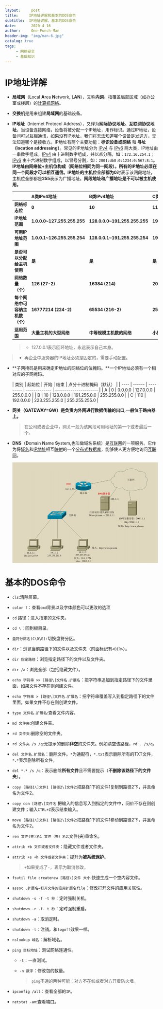 ```yaml
---
layout:     post
title:     IP地址详解和基本的DOS命令
subtitle:  IP地址详解、基本的DOS命令
date:       2020-4-16
author:     One-Punch-Man
header-img: "img/man-6.jpg"
catalog: true
tags: 
     - 网络安全
     - 基础知识
---
```


# 			IP地址详解

- **局域网**（**L**ocal **A**rea **N**etwork, **LAN**），又称**内网**。指覆盖局部区域（如办公室或楼层）的[计算机网络](https://zh.wikipedia.org/wiki/%E8%AE%A1%E7%AE%97%E6%9C%BA%E7%BD%91%E7%BB%9C)。 

- **交换机**是用来组建**局域网**的基础设备。

- **IP地址**（Internet Protocol Address），又译为**网际协议地址、互联网协议地址**。当设备连接网络，设备将被分配一个IP地址，用作标识。通过IP地址，设备间可以互相通讯，如果没有IP地址，我们将无法知道哪个设备是发送方，无法知道哪个是接收方。IP地址有两个主要功能：**标识设备或网络** 和 **寻址（location addressing）**。常见的IP地址分为 [IPv4](https://zh.wikipedia.org/wiki/IPv4) 与 [IPv6](https://zh.wikipedia.org/wiki/IPv6) 两大类，IP地址由一串数字组成。[IPv4](https://zh.wikipedia.org/wiki/IPv4) 由十进制数字组成，并以点分隔，如：`172.16.254.1` ; [IPv6](https://zh.wikipedia.org/wiki/IPv6) 由十六进制数字组成，以冒号分割，如：`2001:db8:0:1234:0:567:8:1`。**IP地址由网络位+主机位构成（网络位相同为同一网段）。所有的IP地址必须在同一个网段才可以相互通信。**IP地址的主机位全部都为**0**时表示该网段地址，主机位全部都是**255**表示为广播地址。**网段地址和广播地址是不可以被主机使用。**

  |                                  | **A类IPv4地址**             | **B类IPv4地址**               | **C类IPv4地址**               | **D类IPv4地址**                                     | **E类IPv4地址**                              |
  | -------------------------------- | --------------------------- | ----------------------------- | ----------------------------- | --------------------------------------------------- | -------------------------------------------- |
  | **网络标志位**                   | **0**                       | **10**                        | **110**                       | **1110**                                            | **11110**                                    |
  | **IP地址范围**                   | **1.0.0.0~127.255.255.255** | **128.0.0.0~191.255.255.255** | **192.0.0.0~223.255.255.255** | **224.0.0.0~239.255.255.255**                       | **240.0.0.0~247.255.255.255**                |
  | **可用IP地址范围**               | **1.0.0.1~126.255.255.254** | **128.0.0.1~191.255.255.254** | **192.0.0.1~223.255.255.254** |                                                     |                                              |
  | **是否可以分配给主机使用**       | **是**                      | **是**                        | **是**                        | **否**                                              | **否**                                       |
  | **网络数量（个）**               | **126 (27-2)**              | **16384 (214)**               | **2097152 (221)**             | **---**                                             | **---**                                      |
  | **每个网络中可容纳主机数（个）** | **16777214 (224-2)**        | **65534 (216-2)**             | **254 (28-2)**                | **---**                                             | **---**                                      |
  | **适用范围**                     | **大量主机的大型网络**      | **中等规模主机数的网络**      | **小型局域网**                | **留给Internet体系结构委员会(IAB)使用【组播地址】** | **保留，仅作为搜索、Internet的实验和开发用** |

  > - 127.0.0.1表示回环地址，永远表示自己本身。
>
  > - 再企业中服务器的IP地址必须是固定的，需要手动配置。
  
- **子网掩码是用来确定IP地址的网络位的位掩码。**一个IP地址必须有一个相对应的子网掩码。

  | 类别 | 起始位 | 开始      | 结束          | 点分十进制掩码（默认） |
| ---- | ------ | --------- | ------------- | ---------------------- |
  | A    | 0      | 0.0.0.0   | 127.0.0.0     | 255.0.0.0              |
  | B    | 10     | 128.0.0.0 | 191.255.0.0   | 255.255.0.0            |
  | C    | 110    | 192.0.0.0 | 223.255.255.0 | 255.255.255.0          |
  
- **网关（GATEWAY=GW）是负责内外网进行数据传输的出口,一般位于路由器上。**

  > 在公司或者企业中，网关一般为该网段可用地址的第一个或者最后一个。

- **DNS**（**D**omain **N**ame **S**ystem,也叫做域名系统）是[互联网](https://zh.wikipedia.org/wiki/%E4%BA%92%E8%81%94%E7%BD%91)的一项服务。它作为将[域名](https://zh.wikipedia.org/wiki/%E5%9F%9F%E5%90%8D)和[IP地址](https://zh.wikipedia.org/wiki/IP%E5%9C%B0%E5%9D%80)相互[映射](https://zh.wikipedia.org/wiki/%E6%98%A0%E5%B0%84)的一个[分布式数据库](https://zh.wikipedia.org/wiki/%E5%88%86%E5%B8%83%E5%BC%8F%E6%95%B0%E6%8D%AE%E5%BA%93)，能够使人更方便地访问[互联网](https://zh.wikipedia.org/wiki/%E4%BA%92%E8%81%94%E7%BD%91)。 

  ![网络通信](../img/day_02_01.png)

# 基本的DOS命令

- `cls`:清除屏幕。

- `color ?`：查看`cmd`背景以及字体颜色可以更改的选项

- `cd` 路径：进入指定的文件夹。

- `cd \`：回到根目录。

- `盘符分区名(C\D\E):`切换盘符分区。

- `dir`：浏览当前路径下的文件以及文件夹（前面标记有`<DIR>`）。

- `dir 指定路径`：浏览指定路径下的文件以及文件夹。

- `dir /a`：浏览全部（包括隐藏文件）。

- `echo 字符串 >> [路径\]文件名.扩展名`：把字符串追加到指定路径下的文件里面，如果文件不存在则创建文件。

- `echo 字符串 > [路径\]文件名.扩展名`：把字符串覆盖写入到指定路径下的文件里面，如果文件不存在则创建文件。

- `type 文件名.扩展名`:查看文件内容。

- `md 文件夹`:创建文件夹。

- `rd 文件夹`:删除空的文件夹。

- `rd 文件夹 /s /q`:无提示的删除**非空**的文件夹。例如清空该路径，`rd . /s/q`。

- `del 文件名.扩展名`：删除文件。`*`为通配符，`*.txt`表示删除所有的TXT文件，`*.*`表示删除所有文件。

- `del *.* /s /q`：表示删除**所有文件**且不需要提示（**不删除该路径下的文件夹**）。

- `copy [路径1\]文件1 [路径2\]文件2`:把路径1下的文件1复制到路径2下，并且命名为文件2。

- `copy con [路径\]文件名`:把输入的信息写入到指定的文件中，问价不存在则创建文件；输入`CTRL+Z`表示结束输入。

- `move [路径1\]文件1 [路径2\]文件2`:把路径1下的文件1移动到路径2下，并且命名为文件2。

- `ren 文件(夹)名1 文件（夹）名2`:文件(夹)重命名。

- `attrib +b 文件或者文件夹`：隐藏文件或者文件夹。

- `attrib +s +h 文件或者文件夹`：提升为**被系统保护**。

  > `+`如果变成了`-`，表示为取消修改。
  >

- `fsutil file createnew [路径\]文件 大小`:快速生成一个空内容文件。

- `assoc .扩展名=打开文件的应用扩展名file`：修改打开文件的应用关联性。

- `shutdown -s -f -t 秒`：定时强制关机。

- `shutdown -r -f- t 秒`：定时强制重启。

- `shutdown -a`：取消定时。

- `shutdown -l`：注销，和`logoff`效果一样。

- `nslookup 域名`：解析域名。

- `ping 目标地址`：测试网络连通性。

  - `-t`：一直测试。

  - `-n 数字`：修改包的数量。

    > `ping`不通的两种可能：对方不在线或者对方开着防火墙。
    >
  
- `ipconfig /all`：查看全部的`IP`。

- `netstat -an`:查看端口。


